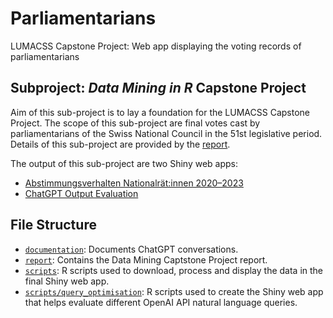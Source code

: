# Parliamentarians
LUMACSS Capstone Project: Web app displaying the voting records of parliamentarians

## Subproject: *Data Mining in R* Capstone Project
Aim of this sub-project is to lay a foundation for the LUMACSS Capstone Project. The scope of this sub-project are final votes cast by parliamentarians of the Swiss National Council in the 51st legislative period. Details of this sub-project are provided by the [report](https://github.com/fabianaiolfi/Parliamentarians/tree/main/report).  

The output of this sub-project are two Shiny web apps:
- [Abstimmungsverhalten Nationalrät:innen 2020–2023](https://a88fuu-fabian-aiolfi.shinyapps.io/abstimmungsverhalten/)
- [ChatGPT Output Evaluation](https://a88fuu-fabian-aiolfi.shinyapps.io/ChatGPT_Output_Evaluation/)

## File Structure
- [`documentation`](https://github.com/fabianaiolfi/Parliamentarians/tree/main/documentation): Documents ChatGPT conversations.
- [`report`](https://github.com/fabianaiolfi/Parliamentarians/tree/main/report): Contains the Data Mining Captstone Project report.
- [`scripts`](https://github.com/fabianaiolfi/Parliamentarians/tree/main/scripts): R scripts used to download, process and display the data in the final Shiny web app.  
- [`scripts/query_optimisation`](https://github.com/fabianaiolfi/Parliamentarians/tree/main/scripts/query_optimisation): R scripts used to create the Shiny web app that helps evaluate different OpenAI API natural language queries.

